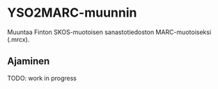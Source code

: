 # YSO2MARC-muunnin

Muuntaa Finton SKOS-muotoisen sanastotiedoston MARC-muotoiseksi (.mrcx).

## Ajaminen

TODO: work in progress

